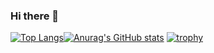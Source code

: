 ### Hi there 👋

[![Top Langs](https://github-readme-stats.vercel.app/api/top-langs/?username=mcnLeandro&layout=compact)](https://github.com/anuraghazra/github-readme-stats)[![Anurag's GitHub stats](https://github-readme-stats.vercel.app/api?username=mcnLeandro)](https://github.com/anuraghazra/github-readme-stats)
[![trophy](https://github-profile-trophy.vercel.app/?username=mcnLeandro&column=8)](https://github.com/ryo-ma/github-profile-trophy)
